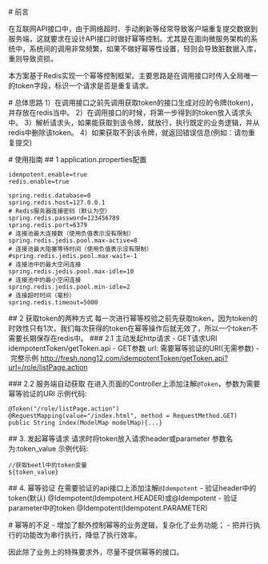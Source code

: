 # 前言

在互联网API接口中，由于网络超时、手动刷新等经常导致客户端重复提交数据到服务端，这就要求在设计API接口时做好幂等控制。尤其是在面向微服务架构的系统中，系统间的调用非常频繁，如果不做好幂等性设置，轻则会导致脏数据入库，重则导致资损。

本方案基于Redis实现一个幂等控制框架。主要思路是在调用接口时传入全局唯一的token字段，标识一个请求是否是重复请求。

# 总体思路
1）在调用接口之前先调用获取token的接口生成对应的令牌(token)，并存放在redis当中。
2）在调用接口的时候，将第一步得到的token放入请求头中。
3）解析请求头，如果能获取到该令牌，就放行，执行既定的业务逻辑，并从redis中删除该token。
4）如果获取不到该令牌，就返回错误信息(例如：请勿重复提交)

# 使用指南
## 1 application.properties配置
```
idempotent.enable=true
redis.enable=true

spring.redis.database=0
spring.redis.host=127.0.0.1
# Redis服务器连接密码（默认为空）
spring.redis.password=123456789
spring.redis.port=6379
# 连接池最大连接数（使用负值表示没有限制）
spring.redis.jedis.pool.max-active=8
# 连接池最大阻塞等待时间（使用负值表示没有限制）
#spring.redis.jedis.pool.max-wait=-1
# 连接池中的最大空闲连接
spring.redis.jedis.pool.max-idle=10
# 连接池中的最小空闲连接
spring.redis.jedis.pool.min-idle=2
# 连接超时时间（毫秒）
spring.redis.timeout=5000
```
## 2 获取token的两种方式
每一次进行幂等校验之前先获取token，因为token的时效性只有1次，我们每次获得的token在幂等操作后就无效了，所以一个token不需要长期保存在redis中。
### 2.1 主动发起http请求
- GET请求URI
idempotentToken/getToken.api
- GET参数
url: 需要幂等验证的URI(无需参数)
- 完整示例
http://fresh.nong12.com/idempotentToken/getToken.api?url=/role/listPage.action

### 2.2 服务端自动获取
在进入页面的Controller上添加注解`@Token`，参数为需要幂等验证的URI
示例代码:
```
@Token("/role/listPage.action")
@RequestMapping(value="/index.html", method = RequestMethod.GET)
public String index(ModelMap modelMap){...}
```

## 3. 发起幂等请求
请求时将token放入请求header或parameter
参数名为:token_value
示例代码:
```
//获取beetl中的token变量
${token_value}
```

## 4. 幂等验证
在需要验证的api接口上添加注解`@Idempotent`
- 验证header中的token(默认)
@Idempotent(Idempotent.HEADER)或@Idempotent
- 验证parameter中的token
@Idempotent(Idempotent.PARAMETER)

# 幂等的不足
- 增加了额外控制幂等的业务逻辑，复杂化了业务功能；
- 把并行执行的功能改为串行执行，降低了执行效率。

因此除了业务上的特殊要求外，尽量不提供幂等的接口。